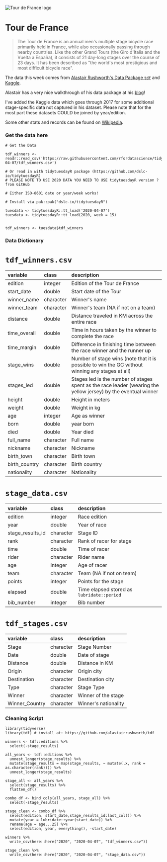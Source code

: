 ![Tour de France logo](https://upload.wikimedia.org/wikipedia/en/thumb/e/eb/Tour_de_France_logo.svg/1200px-Tour_de_France_logo.svg.png)
# Tour de France

> The Tour de France is an annual men's multiple stage bicycle race primarily held in France, while also occasionally passing through nearby countries. Like the other Grand Tours (the Giro d'Italia and the Vuelta a España), it consists of 21 day-long stages over the course of 23 days. It has been described as "the world's most prestigious and most difficult bicycle race".

The data this week comes from [Alastair Rushworth's Data Package `tdf`](https://github.com/alastairrushworth/tdf) and [Kaggle](https://www.kaggle.com/jaminliu/a-brief-tour-of-tour-de-france-in-numbers/data).

Alastair has a very nice walkthrough of his data package at his [blog](https://alastairrushworth.github.io/Visualising-Tour-de-France-data-in-R/)!

I've added the Kaggle data which goes through 2017 for some additional stage-specific data not captured in his dataset. Please note that for the most part these datasets COULD be joined by year/edition.

Some other stats and records can be found on [Wikipedia](https://alastairrushworth.github.io/Visualising-Tour-de-France-data-in-R/).


### Get the data here

```{r}
# Get the Data

tdf_winners <- readr::read_csv('https://raw.githubusercontent.com/rfordatascience/tidytuesday/main/data/2020/2020-04-07/tdf_winners.csv')

# Or read in with tidytuesdayR package (https://github.com/dslc-io/tidytuesdayR)
# PLEASE NOTE TO USE 2020 DATA YOU NEED TO USE tidytuesdayR version ? from GitHub

# Either ISO-8601 date or year/week works!

# Install via pak::pak("dslc-io/tidytuesdayR")

tuesdata <- tidytuesdayR::tt_load('2020-04-07')
tuesdata <- tidytuesdayR::tt_load(2020, week = 15)


tdf_winners <- tuesdata$tdf_winners
```
### Data Dictionary

# `tdf_winners.csv`

|variable      |class     |description |
|:-------------|:---------|:-----------|
|edition       |integer   | Edition of the Tour de France |
|start_date    |double    | Start date of the Tour |
|winner_name   |character | Winner's name|
|winner_team   |character | Winner's team (NA if not on a team) |
|distance      |double    | Distance traveled in KM across the entire race |
|time_overall  |double    | Time in hours taken by the winner to complete the race|
|time_margin   |double    | Difference in finishing time between the race winner and the runner up |
|stage_wins    |double    | Number of stage wins (note that it is possible to win the GC without winning any stages at all) |
|stages_led    |double    | Stages led is the number of stages spent as the race leader (wearing the yellow jersey) by the eventual winner |
|height        |double    | Height in meters|
|weight        |double    | Weight in kg|
|age           |integer   | Age as winner |
|born          |double    | year born |
|died          |double    | Year died|
|full_name     |character | Full name |
|nickname      |character | Nickname |
|birth_town    |character | Birth town|
|birth_country |character | Birth country|
|nationality   |character | Nationality|


# `stage_data.csv`

|variable         |class     |description |
|:----------------|:---------|:-----------|
|edition          |integer   | Race edition |
|year             |double    | Year of race |
|stage_results_id |character | Stage ID |
|rank             |character | Rank of racer for stage |
|time             |double    | Time of racer |
|rider            |character | Rider name |
|age              |integer   | Age of racer |
|team             |character | Team (NA if not on team) |
|points           |integer   | Points for the stage |
|elapsed          |double    | Time elapsed stored as `lubridate::period`|
|bib_number       |integer   | Bib number|


# `tdf_stages.csv`
|variable       |class     |description |
|:--------------|:---------|:-----------|
|Stage          |character | Stage Number|
|Date           |double    | Date of stage|
|Distance       |double    | Distance in KM|
|Origin         |character | Origin city |
|Destination    |character | Destination city|
|Type           |character | Stage Type |
|Winner         |character | Winner of the stage|
|Winner_Country |character | Winner's nationality |

### Cleaning Script

```{r}
library(tidyverse)
library(tdf) # install at: https://github.com/alastairrushworth/tdf

winners <- tdf::editions %>% 
  select(-stage_results)

all_years <- tdf::editions %>% 
  unnest_longer(stage_results) %>% 
  mutate(stage_results = map(stage_results, ~ mutate(.x, rank = as.character(rank)))) %>% 
  unnest_longer(stage_results) 

stage_all <- all_years %>% 
  select(stage_results) %>% 
  flatten_df()

combo_df <- bind_cols(all_years, stage_all) %>% 
  select(-stage_results)

stage_clean <- combo_df %>% 
  select(edition, start_date,stage_results_id:last_col()) %>% 
  mutate(year = lubridate::year(start_date)) %>% 
  rename(age = age...25) %>% 
  select(edition, year, everything(), -start_date)

winners %>% 
  write_csv(here::here("2020", "2020-04-07", "tdf_winners.csv"))

stage_clean %>% 
  write_csv(here::here("2020", "2020-04-07", "stage_data.csv"))

```
